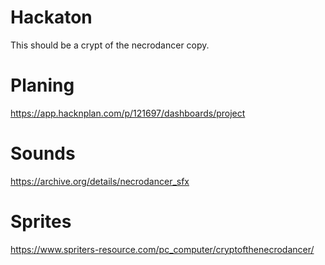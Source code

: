 # Hackaton
This should be a crypt of the necrodancer copy.

# Planing
https://app.hacknplan.com/p/121697/dashboards/project

# Sounds
https://archive.org/details/necrodancer_sfx

# Sprites
https://www.spriters-resource.com/pc_computer/cryptofthenecrodancer/
